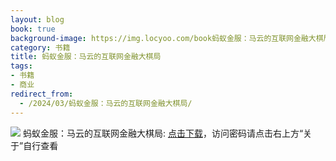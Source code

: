 ```yaml
---
layout: blog
book: true
background-image: https://img.locyoo.com/book蚂蚁金服：马云的互联网金融大棋局.jpg
category: 书籍
title: 蚂蚁金服：马云的互联网金融大棋局
tags:
- 书籍
- 商业
redirect_from:
  - /2024/03/蚂蚁金服：马云的互联网金融大棋局/
---
```

![](https://img.locyoo.com/book蚂蚁金服：马云的互联网金融大棋局.jpg)
蚂蚁金服：马云的互联网金融大棋局: <a name = "ref1" href="https://url18.ctfile.com/f/50983618-1345419094-69b991?p=3619">点击下载</a>，访问密码请点击右上方“关于”自行查看